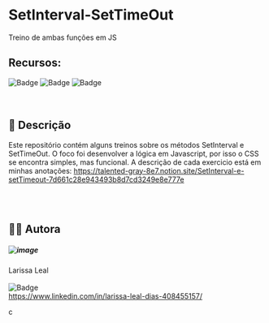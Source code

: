 # SetInterval-SetTimeOut
Treino de ambas funções em JS

## Recursos:
![Badge](https://img.shields.io/badge/HTML-239120?style=for-the-badge&logo=html5&logoColor=white) 
![Badge](https://img.shields.io/badge/CSS-239120?&style=for-the-badge&logo=css3&logoColor=white)
![Badge](https://img.shields.io/badge/JavaScript-F7DF1E?style=for-the-badge&logo=javascript&logoColor=black)
<br><br><br>


## 📄  Descrição
Este repositório contém alguns treinos sobre os métodos SetInterval e SetTimeOut.
O foco foi desenvolver a lógica em Javascript, por isso o CSS se encontra simples, mas funcional.
A descrição de cada exercicio está em minhas anotações: 
https://talented-gray-8e7.notion.site/SetInterval-e-setTimeout-7d661c28e943493b8d7cd3249e8e777e

<br><br>
## 👩‍💻 Autora
##### ![image](https://user-images.githubusercontent.com/108475403/207887950-ba78da66-243e-494a-bd19-68c6bd776e2f.png)




Larissa Leal 
<br><br>
![Badge](https://img.shields.io/badge/LinkedIn-0077B5?style=for-the-badge&logo=linkedin&logoColor=white) <br>
https://www.linkedin.com/in/larissa-leal-dias-408455157/

c